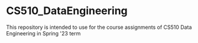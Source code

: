 # CS510_DataEngineering
This repository is intended to use for the course assignments of CS510 Data Engineering in Spring '23 term
